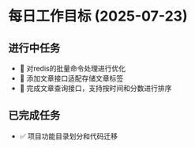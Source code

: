 # 每日工作目标 (2025-07-23)

## 进行中任务
-  🔨 对redis的批量命令处理进行优化
-  🔨 添加文章接口适配存储文章标签
-  🔨 完成文章查询接口，支持按时间和分数进行排序

## 已完成任务
-  ✅ 项目功能目录划分和代码迁移